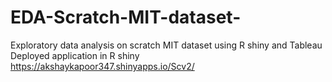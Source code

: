 # EDA-Scratch-MIT-dataset-
Exploratory data analysis on scratch MIT dataset using R shiny and Tableau 
Deployed application in R shiny https://akshaykapoor347.shinyapps.io/Scv2/
